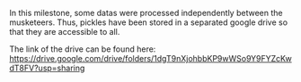 In this milestone, some datas were processed independently between the musketeers. Thus, pickles have been stored in a separated google drive so that they are accessible to all.

The link of the drive can be found here: https://drive.google.com/drive/folders/1dgT9nXjohbbKP9wWSo9Y9FYZcKwdT8FV?usp=sharing
